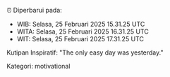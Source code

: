 ⏰ Diperbarui pada:
- WIB: Selasa, 25 Februari 2025 15.31.25 UTC
- WITA: Selasa, 25 Februari 2025 16.31.25 UTC
- WIT: Selasa, 25 Februari 2025 17.31.25 UTC

Kutipan Inspiratif:
"The only easy day was yesterday."


Kategori: motivational


